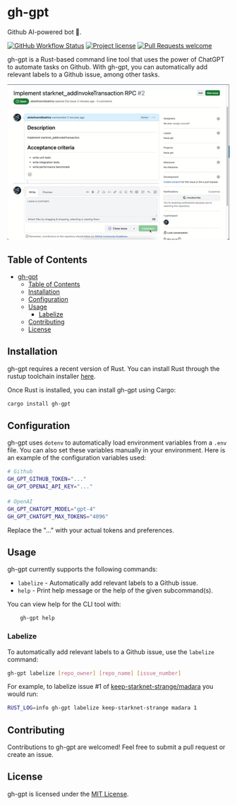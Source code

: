 # gh-gpt

Github AI-powered bot 🤖.

[![GitHub Workflow Status](https://github.com/abdelhamidbakhta/gh-gpt/actions/workflows/test.yml/badge.svg)](https://github.com/abdelhamidbakhta/gh-gpt/actions/workflows/test.yml)
[![Project license](https://img.shields.io/github/license/abdelhamidbakhta/gh-gpt.svg?style=flat-square)](LICENSE)
[![Pull Requests welcome](https://img.shields.io/badge/PRs-welcome-ff69b4.svg?style=flat-square)](https://github.com/abdelhamidbakhta/gh-gpt/issues?q=is%3Aissue+is%3Aopen+label%3A%22help+wanted%22)

gh-gpt is a Rust-based command line tool that uses the power of ChatGPT to automate tasks on Github. With gh-gpt, you can automatically add relevant labels to a Github issue, among other tasks.

![Demo gif](./docs/img/demo.gif)

## Table of Contents

- [gh-gpt](#gh-gpt)
  - [Table of Contents](#table-of-contents)
  - [Installation](#installation)
  - [Configuration](#configuration)
  - [Usage](#usage)
    - [Labelize](#labelize)
  - [Contributing](#contributing)
  - [License](#license)

## Installation

gh-gpt requires a recent version of Rust. You can install Rust through the rustup toolchain installer [here](https://rustup.rs/).

Once Rust is installed, you can install gh-gpt using Cargo:

```bash
cargo install gh-gpt
```

## Configuration

gh-gpt uses `dotenv` to automatically load environment variables from a `.env` file. You can also set these variables manually in your environment. Here is an example of the configuration variables used:

```bash
# Github
GH_GPT_GITHUB_TOKEN="..."
GH_GPT_OPENAI_API_KEY="..."

# OpenAI
GH_GPT_CHATGPT_MODEL="gpt-4"
GH_GPT_CHATGPT_MAX_TOKENS="4096"
```

Replace the "..." with your actual tokens and preferences.

## Usage

gh-gpt currently supports the following commands:

- `labelize` - Automatically add relevant labels to a Github issue.
- `help` - Print help message or the help of the given subcommand(s).

You can view help for the CLI tool with:

```bash
    gh-gpt help
```

### Labelize

To automatically add relevant labels to a Github issue, use the `labelize` command:

```bash
gh-gpt labelize [repo_owner] [repo_name] [issue_number]
```

For example, to labelize issue #1 of [keep-starknet-strange/madara](https://github.com/keep-starknet-strange/madara) you would run:

```bash
RUST_LOG=info gh-gpt labelize keep-starknet-strange madara 1
```

## Contributing

Contributions to gh-gpt are welcomed! Feel free to submit a pull request or create an issue.

## License

gh-gpt is licensed under the [MIT License](LICENSE).
